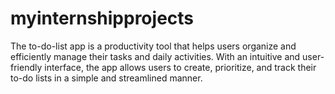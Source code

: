 # myinternshipprojects
The to-do-list app is a productivity tool that helps users organize and efficiently manage their tasks and daily activities. With an intuitive and user-friendly interface, the app allows users to create, prioritize, and track their to-do lists in a simple and streamlined manner.
